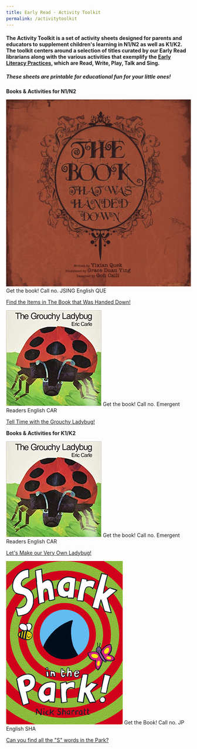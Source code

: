 ```yaml
---
title: Early Read - Activity Toolkit
permalink: /activitytoolkit
---
```

#### The Activity Toolkit is a set of activity sheets designed for parents and educators to supplement children's learning in N1/N2 as well as K1/K2. The toolkit centers around a selection of titles curated by our Early Read librarians along with the various activities that exemplify the [Early Literacy Practices](https://childrenandteens.nlb.gov.sg/diy-resources/preschool/preschool-main), which are Read, Write, Play, Talk and Sing. 

##### These sheets are printable for educational fun for your little ones! 

**Books & Activities for N1/N2**

![Alt text for image on Isomer site](/images/diyresources/preschool/The%20Book%20that%20Was%20Handed%20Down%20Book%20Cover.jpg)
Get the book! Call no. JSING English QUE 

[Find the Items in The Book that Was Handed Down!](/files/preschool/Activity%20Toolkit%20N1-N2%20Sample%201.pdf)

![Alt text for image on Isomer site](/images/diyresources/preschool/The%20Grouchy%20Ladybug%20Book%20Cover.jpg)
Get the book! Call no. Emergent Readers English CAR

[Tell Time with the Grouchy Ladybug!](/files/preschool/Activity%20Toolkit%20N1-N2%20Sample%202.pdf)

**Books & Activities for K1/K2**

![Alt text for image on Isomer site](/images/diyresources/preschool/The%20Grouchy%20Ladybug%20Book%20Cover.jpg)
Get the book! Call no. Emergent Readers English CAR

[Let's Make our Very Own Ladybug!](/files/preschool/Activity%20Toolkit%20K1-K2%20Sample%201.pdf)

![Alt text for image on Isomer site](/images/diyresources/preschool/Shark%20in%20the%20Park%20Book%20Cover.jpg)
Get the Book! Call no. JP English SHA

[Can you find all the "S" words in the Park?](/files/preschool/Activity%20Toolkit%20K1-K2%20Sample%202.pdf)